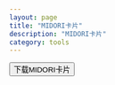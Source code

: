 ```yaml
---
layout: page
title: "MIDORI卡片"
description: "MIDORI卡片"
category: tools
---
```


<button class="downloadMidoriCards btn btn-primary">下载MIDORI卡片</button>

<script>
$(document).ready(function() {
  function download(filename, text) {
    var element = document.createElement('a');
    element.setAttribute('href', 'data:text/plain;charset=utf-8,' + encodeURIComponent(text));
    element.setAttribute('download', filename);

    element.style.display = 'none';
    document.body.appendChild(element);

    element.click();

    document.body.removeChild(element);
  }
  $('button.downloadMidoriCards').on('click', function(e) {
    e.preventDefault();
    $.ajax('{{basepath}}/words.json', { dataType: "json" })
      .done(function (res) {
        function getFolder(name, lesson, data) {
          let d = data
          .filter(_ => _[5].indexOf(lesson) > -1)
            .map(function(p) { return p[4]; })
            .map(function(p) {
              let display = p.replace(/!(.*?)\((.*?)\)/g, '$1');
              //let display = p.replace(/\<rt\>(.*?)\<\/rt\>/g, '')
              //              .replace(/\<ruby\>(.*?)\<\/ruby\>/g, '$1');
              return { t:1, i:display }});
          //console.log(lesson, d);
          return { n:name, b:d };
        }
        let arr = [];
        for(let i = 1; i <= 48; i++) {
          let lesson = ("00" + i).slice(-3);
          arr.push(getFolder("初级第" + i + "课", lesson, res.data));
        }
        for(let i = 1; i <= 32; i++) {
          let lesson = "m" + ("0" + i).slice(-2);
          arr.push(getFolder("中级第" + i + "课", lesson, res.data));
        }
        let name = '标日词汇';
        let output = JSON.stringify({version:1,data:{n:name,f:arr},isroot:0});
        //let output = JSON.stringify({version:1,data:{n:name,b:Array.from(list)},isroot:0});
        output = output.replace(/"version":/g, 'version:')
                      .replace(/"data":/g, 'data:')
                      .replace(/"n":/g, 'n:')
                      .replace(/"b":/g, 'b:')
                      .replace(/"t":/g, 't:')
                      .replace(/"f":/g, 'f:')
                      .replace(/"i":/g, 'i:')
                      .replace(/"isroot":/g, 'isroot:');
        /* example output: {version:1,data:{n:"漢字2",b:[{t:1,i:"生"},{t:1,i:"下"}]},isroot:0} */
        download(name + ".midori", output);
        //console.log(output);
      });
  });
});
</script>
